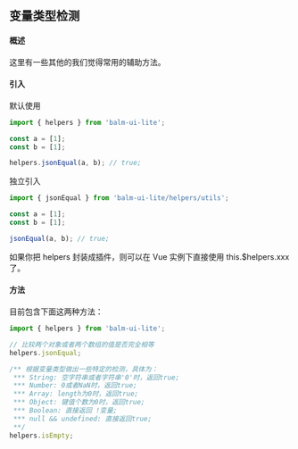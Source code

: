 ## 变量类型检测

#### 概述

这里有一些其他的我们觉得常用的辅助方法。

#### 引入

默认使用

```js
import { helpers } from 'balm-ui-lite';

const a = [1];
const b = [1];

helpers.jsonEqual(a, b); // true;
```

独立引入

```js
import { jsonEqual } from 'balm-ui-lite/helpers/utils';

const a = [1];
const b = [1];

jsonEqual(a, b); // true;
```

如果你把 helpers 封装成插件，则可以在 Vue 实例下直接使用 this.$helpers.xxx 了。

#### 方法

目前包含下面这两种方法：

```js
import { helpers } from 'balm-ui-lite';

// 比较两个对象或者两个数组的值是否完全相等
helpers.jsonEqual;

/** 根据变量类型做出一些特定的检测，具体为：
 *** String: 空字符串或者字符串'0'时，返回true;
 *** Number: 0或者NaN时，返回true;
 *** Array: length为0时，返回true;
 *** Object: 键值个数为0时，返回true;
 *** Boolean: 直接返回 !变量;
 *** null && undefined: 直接返回true;
 **/
helpers.isEmpty;
```
